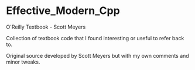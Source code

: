 # Effective_Modern_Cpp
O'Reilly Textbook - Scott Meyers

Collection of textbook code that I found interesting or useful to refer back to.

Original source developed by Scott Meyers but with my own comments and minor tweaks.
